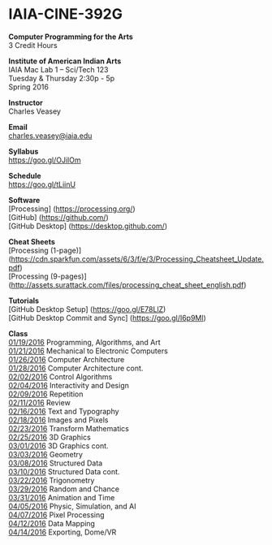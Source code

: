 # IAIA-CINE-392G
**Computer Programming for the Arts**  
3 Credit Hours  

**Institute of American Indian Arts**  
IAIA Mac Lab 1 – Sci/Tech 123  
Tuesday & Thursday 2:30p - 5p  
Spring 2016  

**Instructor**    
Charles Veasey   

**Email**   
charles.veasey@iaia.edu  

**Syllabus**   
https://goo.gl/OJilOm  

**Schedule**  
https://goo.gl/tLiinU

**Software**  
[Processing] (https://processing.org/)  
[GitHub] (https://github.com/)  
[GitHub Desktop] (https://desktop.github.com/)  

**Cheat Sheets**  
[Processing (1-page)] (https://cdn.sparkfun.com/assets/6/3/f/e/3/Processing_Cheatsheet_Update.pdf)  
[Processing (9-pages)] (http://assets.surattack.com/files/processing_cheat_sheet_english.pdf)  

**Tutorials**  
[GitHub Desktop Setup] (https://goo.gl/E78LlZ)  
[GitHub Desktop Commit and Sync] (https://goo.gl/I6p9Ml)  

**Class**  
[01/19/2016](class/2016-01-19.md) Programming, Algorithms, and Art  
[01/21/2016](class/2016-01-21.md) Mechanical to Electronic Computers  
[01/26/2016](class/2016-01-26.md) Computer Architecture  
[01/28/2016](class/2016-01-28.md) Computer Architecture cont.  
[02/02/2016](class/2016-02-02.md) Control Algorithms  
[02/04/2016](class/2016-02-04.md) Interactivity and Design  
[02/09/2016](class/2016-02-09.md) Repetition  
[02/11/2016](class/2016-02-11.md) Review  
[02/16/2016](class/2016-02-16.md) Text and Typography  
[02/18/2016](class/2016-02-18.md) Images and Pixels  
[02/23/2016](class/2016-02-23.md) Transform Mathematics  
[02/25/2016](class/2016-02-25.md) 3D Graphics  
[03/01/2016](class/2016-03-01.md) 3D Graphics cont.  
[03/03/2016](class/2016-03-03.md) Geometry  
[03/08/2016](class/2016-03-08.md) Structured Data   
[03/10/2016](class/2016-03-10.md) Structured Data cont.  
[03/22/2016](class/2016-03-22.md) Trigonometry  
[03/29/2016](class/2016-03-29.md) Random and Chance  
[03/31/2016](class/2016-03-31.md) Animation and Time  
[04/05/2016](class/2016-04-05.md) Physic, Simulation, and AI  
[04/07/2016](class/2016-04-07.md) Pixel Processing  
[04/12/2016](class/2016-04-12.md) Data Mapping  
[04/14/2016](class/2016-04-14.md) Exporting, Dome/VR
